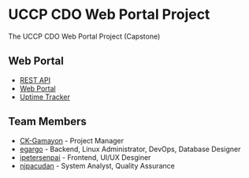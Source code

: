 # UCCP CDO Web Portal Project

The UCCP CDO Web Portal Project (Capstone)

## Web Portal

* [REST API](http://139.59.229.253:2122)
* [Web Portal](http://139.59.229.253:4173)
* [Uptime Tracker](http://139.59.229.253:3001/status/tokei)

## Team Members

* [CK-Gamayon](https://github.com/CK-Gamayon) - Project Manager
* [egargo](https://github.com/egargo) - Backend, Linux Administrator, DevOps, Database Designer
* [ipetersenpai](https://github.com/ipetersenpai) - Frontend, UI/UX Desginer
* [njpacudan](https://github.com/njpacudan) - System Analyst, Quality Assurance
